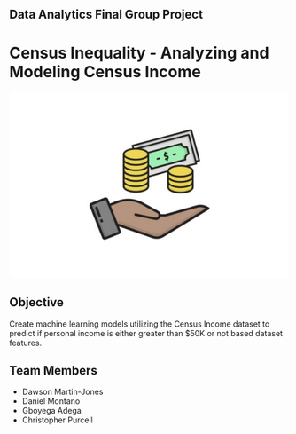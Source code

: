 ## Data Analytics Final Group Project 

# Census Inequality - Analyzing and Modeling Census Income

![alt text](../Visualizations/Income-by-remmachenasreddine-580x386.png)

##  Objective

Create machine learning models utilizing the Census Income dataset to predict if personal income is either greater than $50K or not based dataset features.

## Team Members
- Dawson Martin-Jones
- Daniel Montano
- Gboyega Adega
- Christopher Purcell